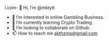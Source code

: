 l.com- 👋 Hi, I’m @mktytt
- 👀 I’m interested in online Gambling Business.
- 🌱 I’m currently learning Crypto Trading.
- 💞️ I’m looking to collaborate on Github.
- 📫 How to reach me akthzmp@gmail.com

<!---
mktytt/mktytt is a ✨ special ✨ repository because its `README.md` (this file) appears on your GitHub profile.
You can click the Preview link to take a look at your changes.
--->

